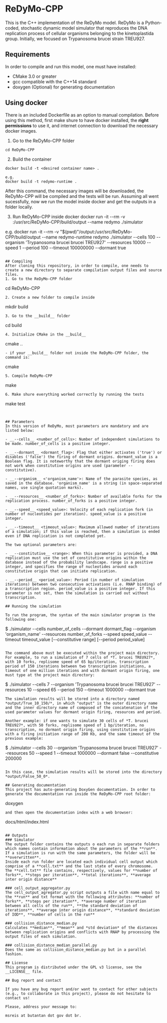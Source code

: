 # ReDyMo-CPP
This is the C++ implementation of the ReDyMo model.
ReDyMo is a Python-coded, stochastic dynamic model simulator that reproduces the DNA replication process of cellular organisms belonging to the kinetoplastida group. Initially, we focused on Trypanosoma brucei strain TREU927.

## Requirements
In order to compile and run this model, one must have installed:

- CMake 3.0 or greater
- gcc compatible with the C++14 standard
- doxygen (Optional) for generating documentation

## Using docker
There is an included Dockerfile as an option to manual compilation.
Before using this method, first make shure to have docker installed, the **right permissions** to use it, and internet connection to download the necessary docker images.

1. Go to the ReDyMo-CPP folder
```
cd ReDyMo-CPP
```
2. Build the container
```
docker build -t <desired container name> .

e.g.
docker build -t redymo-runtime .
```
After this command, the necessary images will be downloaded, the ReDyMo-CPP will be compiled and the tests will be run.
Assuming all went sucessfully, now we run the model inside docker and get the outputs in a folder locally.

3. Run ReDyMo-CPP inside docker
docker run -it --rm -v <local output folder>:/usr/src/ReDyMo-CPP/build/output --name <container name> redymo ./simulator <arguments to the model>

e.g.
docker run -it --rm -v "$(pwd)"/output:/usr/src/ReDyMo-CPP/build/output --name redymo-runtime redymo ./simulator --cells 100 --organism 'Trypanosoma brucei brucei TREU927' --resources 10000 --speed 1 --period 100 --timeout 100000000 --dormant true
```

## Compiling
After cloning this repository, in order to compile, one needs to create a new directory to separate compilation output files and source files.
1. Go to the ReDyMo-CPP folder
```
cd ReDyMo-CPP
```
2. Create a new folder to compile inside
```
mkdir build
```
3. Go to the __build__ folder
```
cd build
```
4. Initialize CMake in the __build__
```
cmake ..
```
- if your __build__ folder not inside the ReDyMo-CPP folder, the command is:
```
cmake <path to ReDyMo-CPP>
```
5. Compile ReDyMo-CPP
```
make
```
6. Make shure everything worked correctly by running the tests
```
make test
```


## Parameters
In this version of ReDyMo, most parameters are mandatory and are listed below:

- __--cells__ <number_of_cells>: Number of independent simulations to be made. number_of_cells is a positive integer.

- __--dormant__ <dormant_flag>: Flag that either activates ('true') or disables ('false') the firing of dormant origins. dormant_value is a Boolean flag. It is noteworthy that the dormant origing firing does not work when constitutive origins are used (parameter --constitutive).

- __--organism__ <'organism_name'>: Name of the parasite species, as saved in the database. 'organism_name' is a string (in space-separated names, use single quotation marks).

- __--resources__ <number_of_forks>: Number of available forks for the replication process. number_of_forks is a positive integer.

- __--speed__ <speed_value>: Velocity of each replication fork (in number of nucleotides per iteration). speed_value is a positive integer.

- __--timeout__ <timeout_value>: Maximum allowed number of iterations of a simulation; if this value is reached, then a simulation is ended even if DNA replication is not completed yet.

The two optional parameters are:

- __--constitutive__ <range>: When this parameter is provided, a DNA replication must use the set of constitutive origins within the database instead of the probability landscape. range is a positive integer, and specifies the range of nucleotides around each constitutive origin that can initiate replication.

- __--period__ <period_value>: Period (in number of simulation iterations) between two consecutive activations (i.e. RNAP binding) of a transcription region. period_value is a positive integer. If this parameter is not set, then the simulation is carried out without transcription.

## Running the simulation

To run the program, the syntax of the main simulator program is the following one:
```
$ ./simulator --cells number_of_cells --dormant dormant_flag --organism 'organism_name' --resources number_of_forks --speed speed_value --timeout timeout_value [--constitutive range] [--period period_value]
```

The command above must be executed within the project main directory. For example, to run a simulation of 7 cells of *T. brucei TREU927*, with 10 forks, replisome speed of 65 bp/iteration, transcription period of 150 iterations between two transcription initiations, a timeout of one million iterations and with dormant origin firing, one must type at the project main directory:
```
$ ./simulator --cells 7 --organism 'Trypanosoma brucei brucei TREU927' --resources 10 --speed 65 --period 150 --timeout 1000000 --dormant true
```
The simulation results will be stored into a directory named *output/True_10_150/*, in which "output" is the outer directory name and the inner directory name of composed of the concatenation of the used parameter values for dormant origin firing, resources and period.

Another example: if one wants to simulate 30 cells of *T. brucei TREU927*, with 50 forks, replisome speed of 1 bp/iteration, no transcription, no dormant origin firing, using constitutive origins with a firing initiation range of 200 Kb, and the same timeout of the previous example:
```
$ ./simulator --cells 30 --organism 'Trypanosoma brucei brucei TREU927' --resources 50 --speed 1 --timeout 1000000 --dormant false --constitutive 200000
```

In this case, the simulation results will be stored into the directory *output/False_50_0*.

## Generating documentation
This project has auto-generating DoxyGen documentation. In order to generate the documentation run inside the ReDyMo-CPP root folder:
```
doxygen
```
and then open the documentation index with a web browser:
```
<browser> docs/html/index.html
```

## Outputs
### Simulator
The output folder contains the outputs o each run in separate folders which names contain information about the parameters of the **run**.
If a simulation is run with the same parameters, the folder will be **overwritten**.
Inside each run folder are located each individual cell output which comprise of a **cell.txt** and the last state of every chromosome.
The **cell.txt** file contains, respectively, values for **number of forks**, **steps per iteration**, **total iterations**, **average inter origin distance**

### cell_output_aggregator.py
The cell_output_agregator.py script outputs a file with name equal to the **run** and txt format with the following attributes: **number of forks**, **steps per iteration**, **average number of iteration between all cells of the run**, **the standard deviation of iterations**, **average inter origin distance**, **standard deviation of IOD**, **number of cells in the run**

### collision_distance_median.py
Calculates **median**, **mean** and *std deviation* of the distances between replication origins and conflicts with RNAP by processing the output files of each simulation.

### collision_distance_median_parallel.py
Does the same as collision_distance_median.py but in a parallel fashion.

## License
This program is distributed under the GPL v3 license, see the __LICENSE__ file.

## Bug report and contact

If you have any bug report and/or want to contact for other subjects (e.g., to collaborate in this project), please do not hesitate to contact us!

Please, address your message to:

msreis at butantan dot gov dot br.
